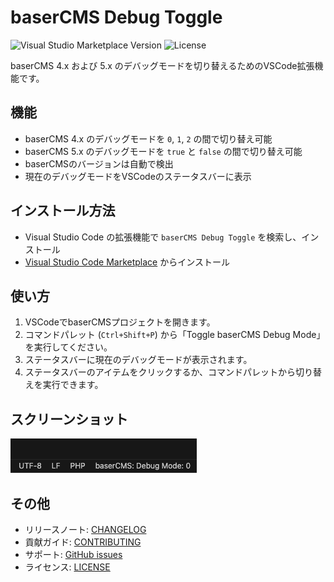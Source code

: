 # baserCMS Debug Toggle

![Visual Studio Marketplace Version](https://img.shields.io/visual-studio-marketplace/v/fuchigam1.basercms-debug-toggle) ![License](https://img.shields.io/github/license/fuchigam1/basercms-debug-toggle)

baserCMS 4.x および 5.x のデバッグモードを切り替えるためのVSCode拡張機能です。

## 機能

- baserCMS 4.x のデバッグモードを `0`, `1`, `2` の間で切り替え可能
- baserCMS 5.x のデバッグモードを `true` と `false` の間で切り替え可能
- baserCMSのバージョンは自動で検出
- 現在のデバッグモードをVSCodeのステータスバーに表示

## インストール方法

- Visual Studio Code の拡張機能で `baserCMS Debug Toggle` を検索し、インストール
- [Visual Studio Code Marketplace](https://marketplace.visualstudio.com/vscode) からインストール


## 使い方

1. VSCodeでbaserCMSプロジェクトを開きます。
2. コマンドパレット (`Ctrl+Shift+P`) から「Toggle baserCMS Debug Mode」を実行してください。
3. ステータスバーに現在のデバッグモードが表示されます。
4. ステータスバーのアイテムをクリックするか、コマンドパレットから切り替えを実行できます。

## スクリーンショット

![スクリーンショット](images/screenshot.png)


## その他

- リリースノート: [CHANGELOG](CHANGELOG.md)
- 貢献ガイド: [CONTRIBUTING](.github/CONTRIBUTING.md)
- サポート: [GitHub issues](https://github.com/fuchigam1/basercms-debug-toggle/issues)
- ライセンス: [LICENSE](LICENSE)
